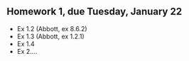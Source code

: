 ## Homework 1, due Tuesday, January 22

* Ex 1.2 (Abbott, ex 8.6.2)
* Ex 1.3 (Abbott, ex 1.2.1)
* Ex 1.4
* Ex 2....
